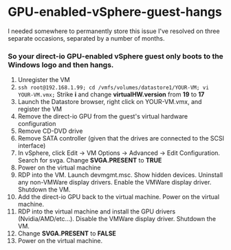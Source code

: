 # GPU-enabled-vSphere-guest-hangs
I needed somewhere to permanently store this issue I've resolved on three separate occasions, separated by a number of months.  
### So your direct-io GPU-enabled vSphere guest only boots to the Windows logo and then hangs.  
   1.  Unregister the VM
   2.  ```ssh root@192.168.1.99; cd /vmfs/volumes/datastore1/YOUR-VM; vi YOUR-VM.vmx;``` Strike **i** and change **virtualHW.version** from **19** to **17**
   3.  Launch the Datastore browser, right click on YOUR-VM.vmx, and register the VM
   4.  Remove the direct-io GPU from the guest's virtual hardware configuration
   5.  Remove CD-DVD drive
   6.  Remove SATA controller (given that the drives are connected to the SCSI interface)
   7.  In vSphere, click Edit → VM Options → Advanced → Edit Configuration. Search for svga. Change **SVGA.PRESENT** to **TRUE**
   8.  Power on the virtual machine
   9.  RDP into the VM. Launch devmgmt.msc. Show hidden devices. Uninstall any non-VMWare display drivers. Enable the VMWare display driver. Shutdown the VM.
   10.  Add the direct-io GPU back to the virtual machine. Power on the virtual machine.
   11.  RDP into the virtual machine and install the GPU drivers (Nvidia/AMD/etc...). Disable the VMWare display driver. Shutdown the VM.
   12.  Change **SVGA.PRESENT** to **FALSE**
   13.  Power on the virtual machine.  

